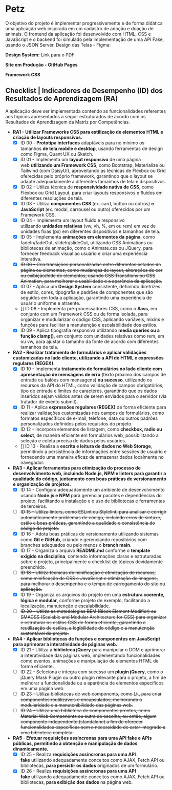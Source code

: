 # Petz
  O objetivo do projeto é implementar progressivamente e de forma didática uma aplicação web inspirada em um cadastro de adoção e doação de animais. O frontend da aplicação foi desenvolvido com HTML, CSS e JavaScript e o backend foi simulado pela implementação de uma API Fake, usando o JSON Server.
  Design das Telas - Figma:

  **Design System:**
Link para o PDF

**Site em Produção - GitHub Pages**

**Framework CSS**

## **Checklist | Indicadores de Desempenho (ID) dos Resultados de Aprendizagem (RA)**

A aplicação deve ser implementada contendo as funcionalidades referentes aos tópicos apresentados a seguir estruturados de acordo com os Resultados de Aprendizagem da Matriz por Competências.

- **RA1 - Utilizar Frameworks CSS para estilização de elementos HTML e criação de layouts responsivos.**
    - [X]  ID 00 - **Prototipa interfaces** adaptáveis para no mínimo os tamanhos **de tela mobile e desktop**, usando ferramentas de design como Figma, Quant UX ou Sketch.
    - [X]  ID 01 - Implementa um **layout responsivo** de uma página web **utilizando um Framework CSS**, como Bootstrap, Materialize ou Tailwind (com DaisyUI), aproveitando as técnicas de Flexbox ou Grid oferecidas pelo próprio framework, garantindo que o layout se adapte adequadamente a diferentes tamanhos de tela e dispositivos.
    - [X]  ID 02 - Utiliza técnica de **responsividade nativa de CSS**, como Flexbox ou Grid Layout, para criar layouts responsivos e fluidos em diferentes resoluções de tela.
    - [X]  ID 03 - Utiliza **componentes CSS** (ex. card, button ou outros) **e JavaScript** (ex. modal, carrousel ou outro) oferecidos por um Framework CSS.
    - [X]  ID 04 - Implementa um layout fluido e responsivo utilizando **unidades relativas** (vw, vh, %, em ou rem) em vez de unidades fixas (px) em diferentes dispositivos e tamanhos de tela.
    - [X]  ID 05 - Implementa **animações em elementos da página**, como fadeIn/fadeOut, slideIn/slideOut, utilizando CSS Animations ou bibliotecas de animação, como o Animate.css ou JQuery, para fornecer feedback visual ao usuário e criar uma experiência interativa.
    - [X]  ~~ID 06 - Cria transições personalizadas entre diferentes estados da página ou elementos, como mudanças de layout, alterações de cor ou exibição/hide de elementos, usando CSS Transitions ou CSS Animation, para melhorar a usabilidade e a aparência da aplicação.~~
    - [X]  ID 07 - Aplica um **Design System** consistente, definindo diretrizes de estilo, cores, tipografia e padrões de componentes que são seguidos em toda a aplicação, garantindo uma experiência de usuário uniforme e atraente.
    - []  ID 08 - Implementa pré-processadores CSS, como o **Sass**, em conjunto com um Framework CSS ou de forma isolada, para organizar e modularizar o código CSS, aplicando variáveis, mixins e funções para facilitar a manutenção e escalabilidade dos estilos.
    - [X]  ID 09 - Aplica tipografia responsiva utilizando **media queries ou a função clamp()**, em conjunto com unidades relativas como rem, em ou vw, para ajustar o tamanho da fonte de acordo com diferentes tamanhos de tela.
- **RA2 - Realizar tratamento de formulários e aplicar validações customizadas no lado cliente, utilizando a API do HTML e expressões regulares (REGEX).**
    - [X]  ID 10 - Implementa **tratamento de formulários no lado cliente com apresentação de mensagens de erro** (texto próximo dos campos de entrada ou balões com mensagens) **ou sucesso**, utilizando os recursos da API do HTML, como validação de campos obrigatórios, tipo de entrada e limites de caracteres, garantindo que os dados inseridos sejam válidos antes de serem enviados para o servidor (via tratador de evento submit).
    - [X]  ID 11 - Aplica **expressões regulares (REGEX)** de forma eficiente para realizar validações customizadas nos campos de formulários, como formatos específicos de e-mail, telefone, data ou outros padrões personalizados definidos pelos requisitos do projeto.
    - [X]  ID 12 - Incorpora elementos de listagem, como **checkbox, radio ou select**, de maneira eficiente em formulários web, possibilitando a seleção e coleta precisa de dados pelos usuários.
    - []  ID 13 - Realiza a **escrita e leitura de dados no Web Storage**, permitindo a persistência de informações entre sessões de usuário e fornecendo uma maneira eficaz de armazenar dados localmente no navegador.
- **RA3 - Aplicar ferramentas para otimização do processo de desenvolvimento web, incluindo Node.js, NPM e linters para garantir a qualidade do código, juntamento com boas práticas de versionamento e organização de projetos.**
    - [X]  ID 14 - Configura adequadamente um ambiente de desenvolvimento usando **Node.js e NPM** para gerenciar pacotes e dependências do projeto, facilitando a instalação e o uso de bibliotecas e ferramentas de terceiros.
    - [ ]  ~~ID 15 - Utiliza linters, como ESLint ou Stylelint, para analisar e corrigir automaticamente problemas de código, incluindo erros de sintaxe, estilo e boas práticas, garantindo a qualidade e consistência do código do projeto.~~
    - [X]  ID 16 - Adota boas práticas de versionamento utilizando sistemas como **Git e GitHub**, criando e gerenciando repositórios com branches adequados ou pelo menos o **branch main.**
    - [X]  ID 17 - Organiza o arquivo **README.md** conforme o **template exigido na disciplina**, contendo informações claras e estruturadas sobre o projeto, principalmente o checklist de tópicos devidamente preenchido.
    - [ ]  ~~ID 18 - Utiliza técnicas de minificação e otimização de recursos, como minificação de CSS e JavaScript e otimização de imagens, para melhorar o desempenho e o tempo de carregamento do site ou aplicação.~~
    - [X]  ID 19 - Organiza os arquivos do projeto em uma **estrutura coerente, lógica e modular**, conforme projeto de exemplo, facilitando a localização, manutenção e escalabilidade.
    - [ ]  ~~ID 20 - Utiliza as metodologias BEM (Block Element Modifier) ou SMACSS (Scalable and Modular Architecture for CSS) para organizar e estruturar os estilos CSS de forma eficiente, garantindo a reutilização de estilos, a legibilidade do código e a manutenção sustentável do projeto.~~
- **RA4 - Aplicar bibliotecas de funções e componentes em JavaScript para aprimorar a interatividade de páginas web.**
    - [X]  ID 21 - Utiliza a **biblioteca jQuery** para manipular o DOM e aprimorar a interatividade das páginas web, implementando funcionalidades como eventos, animações e manipulação de elementos HTML de forma eficiente.
    - [ ]  ID 22 - Seleciona e integra com sucesso um **plugin jQuery**, como o jQuery Mask Plugin ou outro plugin relevante para o projeto, a fim de melhorar a funcionalidade ou a aparência de elementos específicos em uma página web.
    - [ ]  ~~ID 23 - Utiliza bibliotecas de web components, como Lit, para criar componentes reutilizáveis e encapsulados, melhorando a modularidade e a manutenibilidade das páginas web.~~
    - [ ]  ~~ID 24 - Utiliza uma biblioteca de componentes prontos, como Material Web Components ou outra de escolha, ou então, algum componente independente (standalone) a fim de oferecer funcionalidades específicas sem a necessidade de estar integrado a uma biblioteca completa.~~
- **RA5 - Efetuar requisições assíncronas para uma API fake e APIs públicas, permitindo a obtenção e manipulação de dados dinamicamente.**
    - [X]  ID 25 - Realiza **requisições assíncronas para uma API fake** utilizando adequadamente conceitos como AJAX, Fetch API ou bibliotecas, **para persistir os dados** originados de um formulário.
    - [X]  ID 26 - Realiza **requisições assíncronas para uma API fake** utilizando adequadamente conceitos como AJAX, Fetch API ou bibliotecas, **para exibição dos dados** na página web.
